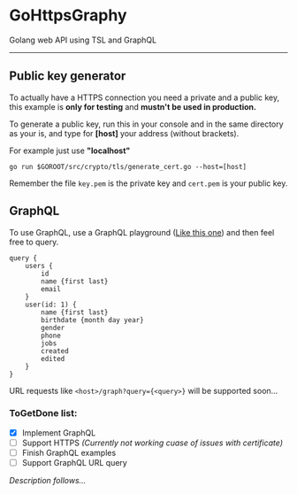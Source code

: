 # GoHttpsGraphy
Golang web API using TSL and GraphQL

---

## Public key generator
To actually have a HTTPS connection you need a private and a public key, this example is **only for testing** and **mustn't be used in production.**

To generate a public key, run this in your console and in the same directory as your is, and type for **[host]** your address (without brackets).

For example just use **"localhost"**
```
go run $GOROOT/src/crypto/tls/generate_cert.go --host=[host]
```

Remember the file `key.pem` is the private key and `cert.pem` is your public key.

## GraphQL
To use GraphQL, use a GraphQL playground ([Like this one](https://github.com/graphcool/graphql-playground)) and then feel free to query.

```
query {
	users {
		id
		name {first last}
		email
	}
	user(id: 1) {
		name {first last}
		birthdate {month day year}
		gender
		phone
		jobs
		created
		edited
	}
}
```

URL requests like `<host>/graph?query={<query>}` will be supported soon...

### ToGetDone list:
* [x] Implement GraphQL
* [ ] Support HTTPS _(Currently not working cuase of issues with certificate)_
* [ ] Finish GraphQL examples
* [ ] Support GraphQL URL query

_Description follows..._
